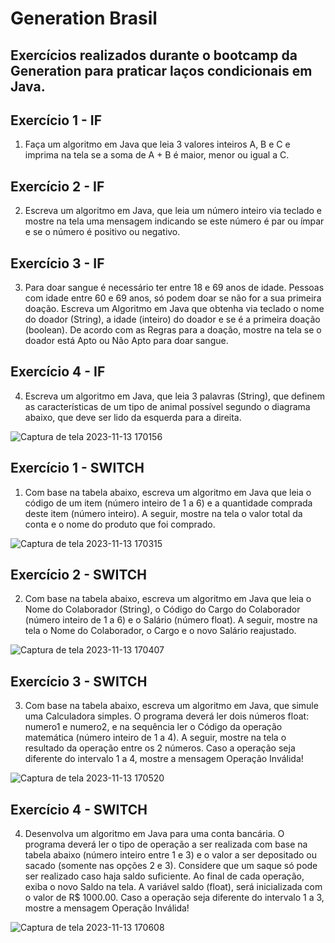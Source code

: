 # Generation Brasil

## Exercícios realizados durante o bootcamp da Generation para praticar laços condicionais em Java.

## Exercício 1 - IF

1) Faça um algoritmo em Java que leia 3 valores inteiros A, B e C e imprima na tela se a soma de A + B é maior, menor ou igual a C.

## Exercício 2 - IF

2) Escreva um algoritmo em Java, que leia um número inteiro via teclado e mostre na tela uma mensagem indicando se este número é par ou ímpar e se o número é positivo ou negativo.

## Exercício 3 - IF

3) Para doar sangue é necessário ter entre 18 e 69 anos de idade. Pessoas com idade entre 60 e 69 anos, só podem doar se não for a sua primeira doação. Escreva um Algoritmo em Java que obtenha via teclado o nome do doador (String), a idade (inteiro) do doador e se é a primeira doação (boolean). De acordo com as Regras para a doação, mostre na tela se o doador está Apto ou Não Apto para doar sangue.

## Exercício 4 - IF

4) Escreva um algoritmo em Java, que leia 3 palavras (String), que definem as características de um tipo de animal possível segundo o diagrama abaixo, que deve ser lido da esquerda para a direita.

![Captura de tela 2023-11-13 170156](https://github.com/lfsibim/genbr-lacos-condicionais/assets/141850109/fb3b7b86-fdc7-4ba8-9d3a-b3dffa1a39b3)

## Exercício 1 - SWITCH

1) Com base na tabela abaixo, escreva um algoritmo em Java que leia o código de um item (número inteiro de 1 a 6) e a quantidade comprada deste item (número inteiro). A seguir, mostre na tela o valor total da conta e o nome do produto que foi comprado.

![Captura de tela 2023-11-13 170315](https://github.com/lfsibim/genbr-lacos-condicionais/assets/141850109/fcfefc9e-dd0e-4e2a-8b28-cb63aaaed03c)

## Exercício 2 - SWITCH

2) Com base na tabela abaixo, escreva um algoritmo em Java que leia o Nome do Colaborador (String), o Código do Cargo do Colaborador (número inteiro de 1 a 6) e o Salário (número float). A seguir, mostre na tela o Nome do Colaborador, o Cargo e o novo Salário reajustado.

![Captura de tela 2023-11-13 170407](https://github.com/lfsibim/genbr-lacos-condicionais/assets/141850109/0bfcfa44-058d-4f18-8c79-59a80b2a67e2)

## Exercício 3 - SWITCH

3) Com base na tabela abaixo, escreva um algoritmo em Java, que simule uma Calculadora simples. O programa deverá ler dois números float: numero1 e numero2, e na sequência ler o Código da operação matemática (número inteiro de 1 a 4). A seguir, mostre na tela o resultado da operação entre os 2 números. Caso a operação seja diferente do intervalo 1 a 4, mostre a mensagem Operação Inválida!

![Captura de tela 2023-11-13 170520](https://github.com/lfsibim/genbr-lacos-condicionais/assets/141850109/5772a4c0-e77a-407b-b4d1-d69aa562bceb)

## Exercício 4 - SWITCH

4) Desenvolva um algoritmo em Java para uma conta bancária. O programa deverá ler o tipo de operação a ser realizada com base na tabela abaixo (número inteiro entre 1 e 3) e o valor a ser depositado ou sacado (somente nas opções 2 e 3). Considere que um saque só pode ser realizado caso haja saldo suficiente. Ao final de cada operação, exiba o novo Saldo na tela. A variável saldo (float), será inicializada com o valor de R$ 1000.00. Caso a operação seja diferente do intervalo 1 a 3, mostre a mensagem Operação Inválida!

![Captura de tela 2023-11-13 170608](https://github.com/lfsibim/genbr-lacos-condicionais/assets/141850109/bfc8b19b-bb9c-442d-adc7-3024cc7f3810)
